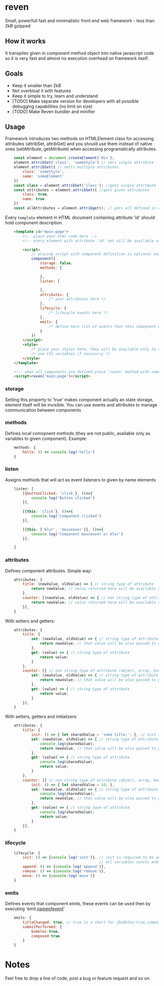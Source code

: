 # reven
Small, powerfull fast and minimalistic front end web framework - less than 2kB gzipped

## How it works
It transpiles given in component method object into native javascript code so it is very fast and almost no execution overhead on framework itself.

## Goals

* Keep it smaller than 2kB
* Not overbloat it with features
* Keep it simple to try, learn and understand
* [TODO] Make separate version for developers with all possible debugging capabilities (no limit on size)
* [TODO] Make Reven bundler and minifier

## Usage
Framework introduces two methods on HTMLElement class for accessing attributes (attribSet, attribGet) and you should use them instead of native ones (setAttribute, getAttribute) when accessing programatically attributes.
```javascript
    const element = document.createElement('div');
    element.attribSet('class', 'someStyle') // sets single attribute
    element.attribSet({ // setts multiple attributes
        class: 'someStyle',
        name: 'someElement'
    })
    const class = element.attribGet('class'); //gets single attribute
    const attributes = element.attribGet({ //gats given attributes
        class: true,
        name: true
    })
    const allAttributes = element.attribget(); // gets all defined in component attributes

```

Every `template` element in HTML document containing attribute 'id' should hold component description.
```html
    <template id="main-page">
        <!-- place your html code here -->
        <!-- every element with attribute 'id' set will be available as variable with same name to component methods -->

        <script> 
            // placing script with component definition is optional and necesarry if you need to define certain behavior of component
            component({
                storage: false,
                methods: {

                },
                listen: [

                ],
                attributes: {
                    /* your attributes here */
                },
                lifecycle: {
                    /* lifecycle events here */
                },
                emits: {
                    /* define here list of events that this comopnent emits */
                }
            })
        </script>
        <style>
            /* place your styles here, they will be available only to that component */
            /* use CSS variables if necesarry */
        </style>
    </template>

    <!-- when all components are defined place 'raven' method with name of main component to execute -->
    <script>raven('main-page')</script>

```

### storage

Setting this property to 'true' makes component actually an state storage, element itself will be invisible. You can use events and attributes to manage communication between components

### methods

Defines local comopnent methods (they are not public, available only as variables to given component). Example:
```javascript
    methods: {
        hello: () => console.log('hello')
    }
```

### listen
Assigns methods that will act as event listeners to given by name elements
```javascript
    listen: [
        [{buttonClicked: 'click'}, ()=>{
            console.log('Button clicked')
        }],
        
        [{this: 'click'}, ()=>{
            console.log('Component clicked')
        }],

        [{this: ['blur', 'mouseover']}, ()=>{
            console.log('Component mouseover or blur')
        }],

    ]
```

### attributes
Defines component attributes. Simple way:
```javascript
    attributes: {
        title: (newValue, oldValue) => { // string type of attribute
            return newValue; // value returned here will be available as oldValue with next run
        },
        counter: [(newValue, oldValue) => { // non string type of attribute (object, array, boolean...)
            return newValue; // value returned here will be available as oldValue with next run
        }],
    }
```
With setters and getters:
```javascript
    attributes: {
        title: {
            set: (newValue, oldValue) => { // string type of attribute
                return newValue; // that value will be also passed to getter in next run
            },
            get: (value) => { // string type of attribute
                return value;
            }
        },
        counter: [{ // non string type of attribute (object, array, boolean...)
            set: (newValue, oldValue) => { // string type of attribute
                return newValue; // that value will be also passed to getter in next run
            },
            get: (value) => { // string type of attribute
                return value;
            }
        }],
    }
```
With setters, getters and initializers:
```javascript
    attributes: {
        title: {
            init: () => { let sharedValue = 'some title:'; }, // init is required to be an arrow function w/o arguments
            set: (newValue, oldValue) => { // string type of attribute
                console.log(sharedValue);
                return newValue; // that value will be also passed to getter in next run
            },
            get: (value) => { // string type of attribute
                console.log(sharedValue);
                return value;
            }
        },
        counter: [{ // non string type of attribute (object, array, boolean...)
            init: () => { let sharedValue = 10; },
            set: (newValue, oldValue) => { // string type of attribute
                console.log(sharedValue);
                return newValue; // that value will be also passed to getter in next run
            },
            get: (value) => { // string type of attribute
                console.log(sharedValue);
                return value;
            }
        }],
    }
```

### lifecycle
```javascript
    lifecycle: {
        init: () => {console.log('init')}, // init is required to be an arrow function w/o arguments
                                           // all variables consts and let will be available to all component methods 
        append: () => {console.log('append')},
        remove: () => {console.log('remove')},
        move: () => {console.log('move')}
    }
```

### emits
Defines events that component emits, these events can be used then by executing 'emit.[nameofevent]()'

```javascript
    emits: {
        titleChanged: true, // true is a short for {bubbles:true,composed:true}
        submitPerformed: {
            bubbles:true,
            composed:true
        }
    }
```

# Notes

Feel free to drop a line of code, post a bug or feature request and so on.